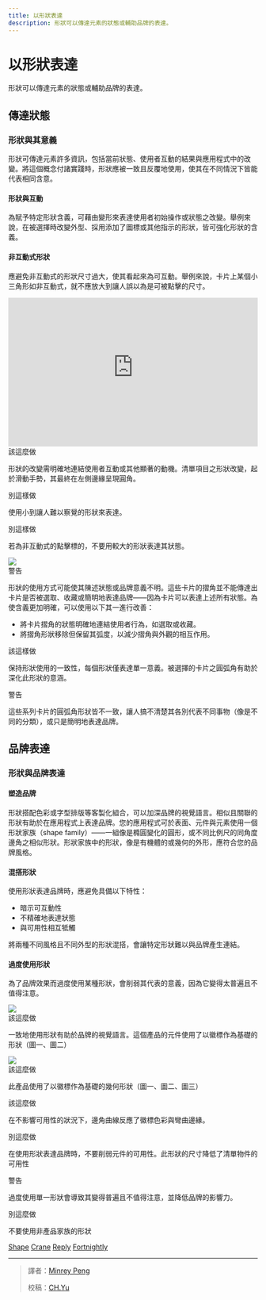 ```yaml
---
title: 以形狀表達
description: 形狀可以傳達元素的狀態或輔助品牌的表達。
---
```

<!-- markdownlint-disable MD024 -->
<!-- markdownlint-disable MD025 -->
<!-- markdownlint-disable MD033 -->

# 以形狀表達

形狀可以傳達元素的狀態或輔助品牌的表達。

## 傳達狀態

### 形狀與其意義

形狀可傳達元素許多資訊，包括當前狀態、使用者互動的結果與應用程式中的改變。將這個概念付諸實踐時，形狀應被一致且反覆地使用，使其在不同情況下皆能代表相同含意。

#### 形狀與互動

為賦予特定形狀含義，可藉由變形來表達使用者初始操作或狀態之改變。舉例來說，在被選擇時改變外型、採用添加了圖標或其他指示的形狀，皆可強化形狀的含義。

#### 非互動式形狀

應避免非互動式的形狀尺寸過大，使其看起來為可互動。舉例來說，卡片上某個小三角形如非互動式，就不應放大到讓人誤以為是可被點擊的尺寸。

<div class="img-grid">
    <div class="grid-item grid-item-full">
        <iframe width="100%" height="300" src="https://kstatic.googleusercontent.com/files/fa0051761adea6a3ee24f189353dba8975f34871adc806c893630882788ae30c74906efc370062cce1aef524a773139a9a0e33d748ed2863ff7420a46c0ffa75" frameborder="0"></iframe>
        <div class="item-divide divide-gn"></div>
        <div class="item-title title-gn">該這麼做</div>
        <p>形狀的改變需明確地連結使用者互動或其他顯著的動機。清單項目之形狀改變，起於滑動手勢，其最終在左側邊緣呈現圓角。</p>
    </div>
</div>

<div class="img-grid">
    <div class="grid-item">
        <img src="https://lh3.googleusercontent.com/dyillbLPIFjz4MAzDqwxREgI6VCS11vdEnuZsmlgvnN51N2NFiRYvTWQCZ4SzVbkd6QiP67KgkvQ7UegcPLxQacB3peuRM0Y0nmK894=w1064-v0" alt="">
        <div class="item-divide divide-rd"></div>
        <div class="item-title title-rd">別這樣做</div>
        <p>使用小到讓人難以察覺的形狀來表達。</p>
    </div>
    <div class="grid-item">
        <img src="https://lh3.googleusercontent.com/7TfCReA0i9lpecqBO04zdyCenKe4Rx5bjomG9LftGQw-x-92CEzMY-jbFAv56Or6O9aLXv-Rs51BOSsQ4hiVDWKVEIatXEof_Tmpeg=w1064-v0" alt="">
        <div class="item-divide divide-rd"></div>
        <div class="item-title title-rd">別這樣做</div>
        <p>若為非互動式的點擊標的，不要用較大的形狀表達其狀態。</p>
    </div>
</div>

<div class="img-grid">
    <div class="grid-item grid-item-full">
        <img src="https://lh3.googleusercontent.com/9Inknas3B69xRcpiyekzy0kfmYw2bmJEyZNywY8rZ311-Rwq4p0_e17sBXIqcVNgSq1kLozgpS1c9RCd1o2UC2EySHNXqRXrfy7Xyw=w1064-v0">
        <div class="item-divide divide-og"></div>
        <div class="item-title title-og">警告</div>
        <p>形狀的使用方式可能使其陳述狀態或品牌意義不明。這些卡片的摺角並不能傳達出卡片是否被選取、收藏或簡明地表達品牌——因為卡片可以表達上述所有狀態。為使含義更加明確，可以使用以下其一進行改善：
        <ul>
        <li>將卡片摺角的狀態明確地連結使用者行為，如選取或收藏。</li>
        <li>將摺角形狀移除但保留其弧度，以減少摺角與外觀的相互作用。</li>
        </ul>
        </p>
    </div>
</div>

<div class="img-grid">
    <div class="grid-item">
        <img src="https://lh3.googleusercontent.com/4RM93zBD-Vjwrvnr2pEA9J4ddJe_dvFKmSj9FbyqJYijCLNA5-7c5fqKb_6T7Sqbg5I-NG3Ah0fzJ2-UXxY_FHNF2PXdarNN9SCe-A=w1064-v0" alt="">
        <div class="item-divide divide-gn"></div>
        <div class="item-title title-gn">該這樣做</div>
        <p>保持形狀使用的一致性，每個形狀僅表達單一意義。被選擇的卡片之圓弧角有助於深化此形狀的意涵。</p>
    </div>
    <div class="grid-item">
        <img src="https://lh3.googleusercontent.com/vgEmMZHhkli5gKR6z8V0bCXB6zscQtifwCNjbzWcuJC9iw8--PaIZh_wxPbj6ywfNiLIq3hw341DGgqKvIIzqY-T952rLV5p5b-xeg=w1064-v0" alt="">
        <div class="item-divide divide-og"></div>
        <div class="item-title title-og">警告</div>
        <p>這些系列卡片的圓弧角形狀皆不一致，讓人搞不清楚其各別代表不同事物（像是不同的分類），或只是簡明地表達品牌。</p>
    </div>
</div>

## 品牌表達

### 形狀與品牌表達

#### 塑造品牌

形狀搭配色彩或字型排版等客製化組合，可以加深品牌的視覺語言。相似且關聯的形狀有助於在應用程式上表達品牌。您的應用程式可於表面、元件與元素使用一個形狀家族（shape family）——一組像是橢圓變化的圓形，或不同比例尺的同角度邊角之相似形狀。形狀家族中的形狀，像是有機體的或幾何的外形，應符合您的品牌風格。

#### 混搭形狀

使用形狀表達品牌時，應避免具備以下特性：

- 暗示可互動性
- 不精確地表達狀態
- 與可用性相互牴觸

將兩種不同風格且不同外型的形狀混搭，會讓特定形狀難以與品牌產生連結。

#### 過度使用形狀

為了品牌效果而過度使用某種形狀，會削弱其代表的意義，因為它變得太普遍且不值得注意。

<div class="img-grid">
    <div class="grid-item grid-item-full">
        <img src="https://lh3.googleusercontent.com/BUD616r76MUkPjG14Uop8MC1_1HJ--5B8iRqXdV7xrCQQWKx97VOHb5gUiR2U3229yH11cULbLtTLEkI5vIsXNXA3ZSKY3XVYg1b=w1064-v0">
        <div class="item-divide divide-gn"></div>
        <div class="item-title title-gn">該這麼做</div>
        <p>一致地使用形狀有助於品牌的視覺語言。這個產品的元件使用了以徽標作為基礎的形狀（圖一、圖二）</p>
    </div>
</div>

<div class="img-grid">
    <div class="grid-item grid-item-full">
        <img src="https://lh3.googleusercontent.com/kJvyrvUbUL5LBggF9JnqED-YQ_OfDoVp5gjWdeqV11DrpN7k3Rv4LgF3mTE4SfSPBnnZqU3dHObr8CiC7DP4hnGndO83o2-nhKeTcw=w1064-v0">
        <div class="item-divide divide-gn"></div>
        <div class="item-title title-gn">該這麼做</div>
        <p>此產品使用了以徽標作為基礎的幾何形狀（圖一、圖二、圖三）</p>
    </div>
</div>

<div class="img-grid">
    <div class="grid-item">
        <img src="https://lh3.googleusercontent.com/O1-Ttso67JOxt06hCUg-CSaeqUEmAIUirucngAMk8eahPKiN__A64mZNhbr9VwXyns8jN7xb5UYRepkVbqZU0kiNlMBkqkdTPNlC=w1064-v0" alt="">
        <div class="item-divide divide-gn"></div>
        <div class="item-title title-gn">該這麼做</div>
        <p>在不影響可用性的狀況下，邊角曲線反應了徽標色彩與彎曲邊緣。</p>
    </div>
    <div class="grid-item">
        <img src="https://lh3.googleusercontent.com/bfWBGEbd9uC3tbgeMBhGuSm16b1c8POJt7rxC0mCS1hnrZV4Y3s0F9Yz79SS9GnUej2_Pn7JnKF6QiiaC6pRH-1PQqnC6_x7gQuEj_w=w1064-v0" alt="">
        <div class="item-divide divide-rd"></div>
        <div class="item-title title-rd">別這麼做</div>
        <p>在使用形狀表達品牌時，不要削弱元件的可用性。此形狀的尺寸降低了清單物件的可用性</p>
    </div>
</div>

<div class="img-grid">
    <div class="grid-item">
        <img src="https://lh3.googleusercontent.com/eYv1LJtwqISQNdcQadtjy6cw4tJciHRjh9l-YGLtagU8HypGqImfgGEygsFBylR1Wx_jzZV9sgwGMIc9E1lDbTDv9NPwvNkJxvmugQ=w1064-v0" alt="">
        <div class="item-divide divide-og"></div>
        <div class="item-title title-og">警告</div>
        <p>過度使用單一形狀會導致其變得普遍且不值得注意，並降低品牌的影響力。</p>
    </div>
    <div class="grid-item">
        <img src="https://lh3.googleusercontent.com/BsZ6133_wAZRhmN_EFtAxp14qaaqUNsNdVa1hwYm_eidf8lMV5p5rDwVe1X4oECap6P_mF9fqW4FvbmIlQKJf8OQ3f7iYkLuvw_fjQ=w1064-v0" alt="">
        <div class="item-divide divide-rd"></div>
        <div class="item-title title-rd">別這麼做</div>
        <p>不要使用非產品家族的形狀</p>
    </div>
</div>

[Shape](https://material.io/design/material-studies/shrine.html)
[Crane](https://material.io/design/material-studies/crane.html)
[Reply](https://material.io/design/material-studies/reply.html)
[Fortnightly](https://material.io/design/material-studies/fortnightly.html)

---

> 譯者：[Minrey Peng](https://www.monkhaus.uk/)
>
> 校稿：[CH.Yu](https://github.com/yuu-chien)

